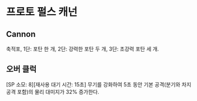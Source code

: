 # 프로토 펄스 캐넌

## Cannon

축적포, 1단: 포탄 한 개, 2단: 강력한 포탄 두 개, 3단: 초강력 포탄 세 개.

## 오버 클럭

[SP 소모: 8][재사용 대기 시간: 15초] 무기를 강화하여 5초 동안 기본 공격(분기와 차지 공격 포함)의 물리 대미지가 32% 증가한다.
